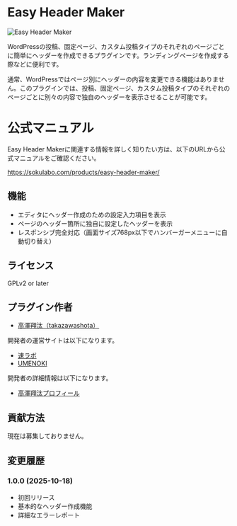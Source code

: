 # Easy Header Maker

![Easy Header Maker]()

WordPressの投稿、固定ページ、カスタム投稿タイプのそれぞれのページごとに簡単にヘッダーを作成できるプラグインです。ランディングページを作成する際などに便利です。

通常、WordPressではページ別にヘッダーの内容を変更できる機能はありません。このプラグインでは、投稿、固定ページ、カスタム投稿タイプのそれぞれのページごとに別々の内容で独自のヘッダーを表示させることが可能です。

# 公式マニュアル

Easy Header Makerに関連する情報を詳しく知りたい方は、以下のURLから公式マニュアルをご確認ください。

https://sokulabo.com/products/easy-header-maker/

## 機能

- エディタにヘッダー作成のための設定入力項目を表示
- ページのヘッダー箇所に独自に設定したヘッダーを表示
- レスポンシブ完全対応（画面サイズ768px以下でハンバーガーメニューに自動切り替え）

## ライセンス

GPLv2 or later

## プラグイン作者

- [高澤翔汰（takazawashota）](https://github.com/takazawashota)

開発者の運営サイトは以下になります。

- [速ラボ](https://sokulabo.com)
- [UMENOKI](https://ume-noki.com)

開発者の詳細情報は以下になります。

- [高澤翔汰プロフィール](https://ume-noki.com/operator/)

## 貢献方法

現在は募集しておりません。

## 変更履歴

### 1.0.0 (2025-10-18)
- 初回リリース
- 基本的なヘッダー作成機能
- 詳細なエラーレポート
